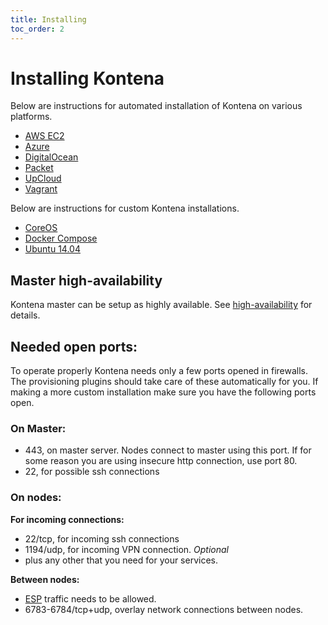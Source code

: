 ```yaml
---
title: Installing
toc_order: 2
---
```


# Installing Kontena

Below are instructions for automated installation of Kontena on various platforms.

* [AWS EC2](aws-ec2.md)
* [Azure](azure.md)
* [DigitalOcean](digitalocean.md)
* [Packet](packet.md)
* [UpCloud](upcloud.md)
* [Vagrant](vagrant.md)

Below are instructions for custom Kontena installations.

* [CoreOS](coreos.md)
* [Docker Compose](docker-compose.md)
* [Ubuntu 14.04](ubuntu.md)

## Master high-availability

Kontena master can be setup as highly available. See [high-availability](ha-master.md) for details.

## Needed open ports:

To operate properly Kontena needs only a few ports opened in firewalls. The provisioning plugins should take care of these automatically for you. If making a more custom installation make sure you have the following ports open.

### On Master:

* 443, on master server. Nodes connect to master using this port. If for some reason you are using insecure http connection, use port 80.
* 22, for possible ssh connections

### On nodes:

**For incoming connections:**

* 22/tcp, for incoming ssh connections
* 1194/udp, for incoming VPN connection. *Optional*
* plus any other that you need for your services.

**Between nodes:**

* [ESP](https://tools.ietf.org/html/rfc2406) traffic needs to be allowed.
* 6783-6784/tcp+udp, overlay network connections between nodes.
